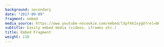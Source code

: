 ```yaml
---
background: secondary
date: "2017-09-09"
fragment: embed
media_source: https://www.youtube-nocookie.com/embed/lXpf4kIxygU?rel=0&amp;showinfo=0
subtitle: Easily embed media (videos, iframes etc.)
title: Embed Fragment
weight: 110
---
```

